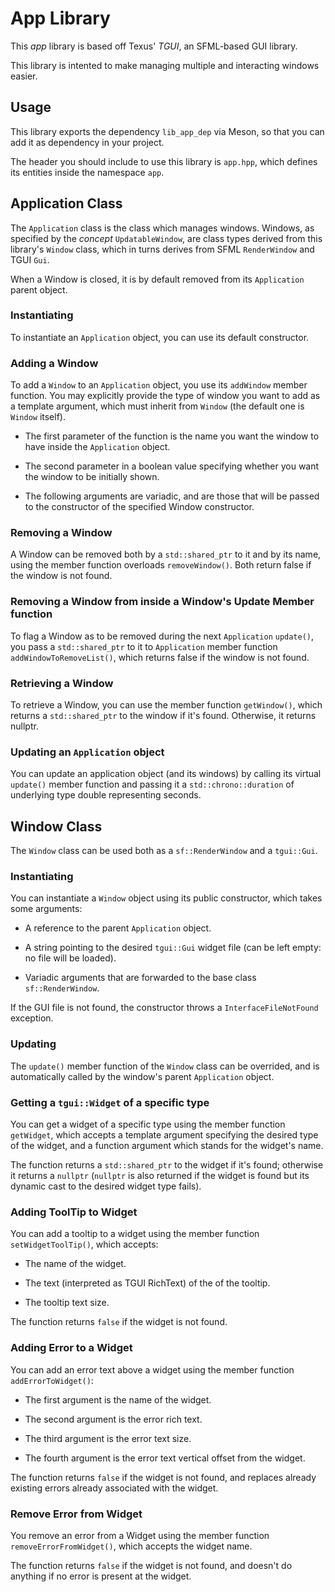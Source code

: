 # App Library

This *app* library is based off Texus' *TGUI*, an SFML-based GUI library.

This library is intented to make managing multiple and interacting windows easier.

## Usage

This library exports the dependency `lib_app_dep` via Meson, so that you can add it as dependency in your project.

The header you should include to use this library is `app.hpp`, which defines its entities inside the namespace `app`.

## Application Class

The `Application` class is the class which manages windows. Windows, as specified by the *concept* `UpdatableWindow`, are class types derived from this library's `Window` class, which in turns derives from SFML `RenderWindow` and TGUI `Gui`.

When a Window is closed, it is by default removed from its `Application` parent object.

### Instantiating

To instantiate an `Application` object, you can use its default constructor.

### Adding a Window

To add a `Window` to an `Application` object, you use its `addWindow` member function. You may explicitly provide the type of window you want to add as a template argument, which must inherit from `Window` (the default one is `Window` itself). 

- The first parameter of the function is the name you want the window to have inside the `Application` object.

- The second parameter in a boolean value specifying whether you want the window to be initially shown.

- The following arguments are variadic, and are those that will be passed to the constructor of the specified Window constructor.

### Removing a Window

A Window can be removed both by a `std::shared_ptr` to it and by its name, using the member function overloads `removeWindow()`. Both return false if the window is not found.

### Removing a Window from inside a Window's Update Member function

To flag a Window as to be removed during the next `Application` `update()`, you pass a `std::shared_ptr` to it to `Application` member function `addWindowToRemoveList()`, which returns false if the window is not found.

### Retrieving a Window

To retrieve a Window, you can use the member function `getWindow()`, which returns a `std::shared_ptr` to the window if it's found. Otherwise, it returns nullptr.

### Updating an `Application` object

You can update an application object (and its windows) by calling its virtual `update()` member function and passing it a `std::chrono::duration` of underlying type double representing seconds.

## Window Class

The `Window` class can be used both as a `sf::RenderWindow` and a `tgui::Gui`.

### Instantiating

You can instantiate a `Window` object using its public constructor, which takes some arguments:

- A reference to the parent `Application` object.

- A string pointing to the desired `tgui::Gui` widget file (can be left empty: no file will be loaded). 

- Variadic arguments that are forwarded to the base class `sf::RenderWindow`.

If the GUI file is not found, the constructor throws a `InterfaceFileNotFound` exception.

### Updating 

The `update()` member function of the `Window` class can be overrided, and is automatically called by the window's parent `Application` object. 

### Getting a `tgui::Widget` of a specific type

You can get a widget of a specific type using the member function `getWidget`, which accepts a template argument specifying the desired type of the widget, and a function argument which stands for the widget's name.

The function returns a `std::shared_ptr` to the widget if it's found; otherwise it returns a `nullptr` (`nullptr` is also returned if the widget is found but its dynamic cast to the desired widget type fails).

### Adding ToolTip to Widget

You can add a tooltip to a widget using the member function `setWidgetToolTip()`, which accepts:

- The name of the widget.

- The text (interpreted as TGUI RichText) of the of the tooltip.

- The tooltip text size.

The function returns `false` if the widget is not found.

### Adding Error to a Widget

You can add an error text above a widget using the member function `addErrorToWidget()`:

- The first argument is the name of the widget.

- The second argument is the error rich text.

- The third argument is the error text size.

- The fourth argument is the error text vertical offset from the widget.

The function returns `false` if the widget is not found, and replaces already existing errors already associated with the widget.

### Remove Error from Widget

You remove an error from a Widget using the member function `removeErrorFromWidget()`, which accepts the widget name.

The function returns `false` if the widget is not found, and doesn't do anything if no error is present at the widget.
